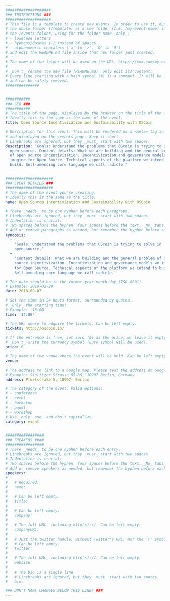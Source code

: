 ```yaml
---
####################
### INSTRUCTIONS ###
####################
# This file is a template to create new events. In order to use it, duplicate
# the whole folder (/template) as a new folder (I.E. /my-event-name) inside of
# the /events folder, using for the folder name _only_:
# - lowecase letters
# - hyphens/dashes (-) instead of spaces
# - alphanumeric charaters ('a' to 'z', '0' to '9')
# and edit the README.md file inside that new folder just created.
#
# The name of the folder will be used on the URL: https://xxx.com/my-event-name.
#
# _Don't_ rename the new file (README.md), only edit its content.
# Every line starting with a hash symbol (#) is a comment. It will be ignored
# and can be safely removed.
###############


###########
### SEO ###
###########
# The title of the page, displayed by the browser on the title of the window.
# Ideally this is the same as the name of the event.
title: Open Source Incentivization and Sustainability with OSCoin

# Description for this event. This will be rendered as a <meta> tag in the HTML, 
# and displayed on the /events page. Keep it short.
# Linebreaks are ignored, but they _must_ start with two spaces.
description: "Goals: Understand the problems that OScoin is trying to solve in
  open-source. Content details: What we are building and the general problem
  of open source incentivization. Incentivization and governance models we
  imagine for Open Source. Technical aspects of the platform we intend to
  build. Self-amending core language we call radicle."


#####################
### EVENT DETAILS ###
#####################
# The name of the event you're creating.
# Ideally this is the same as the title.
name: Open Source Incentivization and Sustainability with OSCoin

# There _needs_ to be one hyphen before each paragraph.
# Linebreaks are ignored, but they _must_ start with two spaces.
# Indentation is crucial:
# Two spaces before the hyphen, four spaces before the text. _No_ tabs allowed.
# Add or remove paragraphs as needed, but remember the hyphen before each entry.
synopsis:
  -
    'Goals: Understand the problems that OScoin is trying to solve in
    open-source.'
  - 
    'Content details: What we are building and the general problem of open
    source incentivization. Incentivization and governance models we imagine
    for Open Source. Technical aspects of the platform we intend to build.
    Self-amending core language we call radicle.' 

# The date should be in the format year-month-day (ISO 8601).
# Example: 2018-02-28
date: 2018-09-07

# Set the time in 24 hours format, surrounded by quotes.
# _Only_ the starting time!
# Example: '18:00'
time: '14:00'

# The URL where to adquire the tickets. Can be left empty.
tickets: http://oscoin.io/

# If the entrance is free, set zero (0) as the price, or leave it empty.
# _Don't_ write the currency symbol (Euro symbol will be used).
price: 0

# The name of the venue where the event will be held. Can be left empty.
venue: 

# The address to link to a Google map. Please test the address on Google Maps.
# Example: Skalitzer Strasse 85-86, 10997 Berlin, Germany
address: Pfuelstraße 5, 10997, Berlin

# The category of the event. Valid options:
# - conference
# - event
# - hackaton
# - panel
# - workshop
# Use _only_ one, and don't capitalize.
category: event


#################
### SPEAKERS ####
#################
# There _needs_ to be one hyphen before each entry.
# Linebreaks are ignored, but they _must_ start with two spaces.
# Indentation is crucial:
# Two spaces before the hyphen, four spaces before the text. _No_ tabs allowed.
# Add or remove speakers as needed, but remember the hyphen before each entry.
speakers:
# -
#   # Required.
#   name: 
#
#   # Can be left empty.
#   title: 
#
#   # Can be left empty.
#   company: 
#
#   # The full URL, including http(s)://. Can be left empty.
#   companyURL: 
#
#   # Just the twitter handle, without Twitter's URL, nor the '@' symbol.
#   # Can be left empty.
#   twitter: 
#
#   # The full URL, including http(s)://. Can be left empty.
#   website: 
#
#   # The bio is a single line. 
#   # Linebreaks are ignored, but they _must_ start with two spaces.
#   bio: 

### DON'T MAKE CHANGES BELOW THIS LINE! ###
---
```

<!-- ### DON'T MAKE CHANGES BELOW THIS LINE! ### -->

<Event-Content/>
